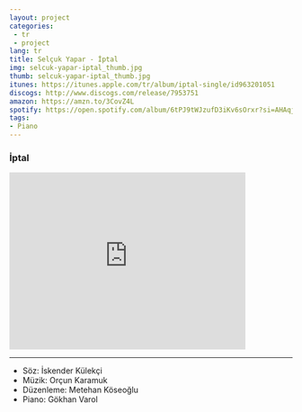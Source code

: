 ```yaml
---
layout: project
categories:
 - tr
 - project
lang: tr
title: Selçuk Yapar - İptal
img: selcuk-yapar-iptal_thumb.jpg
thumb: selcuk-yapar-iptal_thumb.jpg
itunes: https://itunes.apple.com/tr/album/iptal-single/id963201051
discogs: http://www.discogs.com/release/7953751
amazon: https://amzn.to/3CovZ4L
spotify: https://open.spotify.com/album/6tPJ9tWJzufD3iKv6sOrxr?si=AHAqjRmrTkC7AFea_bd5sA
tags:
- Piano
---
```


### İptal

<div class="embed-responsive embed-responsive-16by9">
  <iframe width="420" height="315" src="https://www.youtube.com/embed/NBWJLL-ezDg" frameborder="0" allowfullscreen></iframe>
</div>

---
- Söz: İskender Külekçi
- Müzik: Orçun Karamuk
- Düzenleme: Metehan Köseoğlu
- Piano: Gökhan Varol
